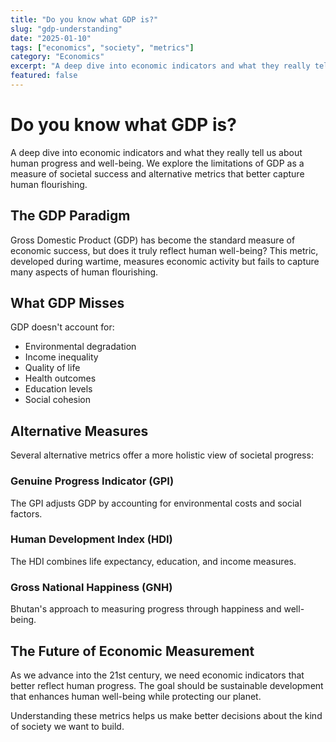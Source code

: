 ```yaml
---
title: "Do you know what GDP is?"
slug: "gdp-understanding"
date: "2025-01-10"
tags: ["economics", "society", "metrics"]
category: "Economics"
excerpt: "A deep dive into economic indicators and what they really tell us about human progress and well-being."
featured: false
---
```


# Do you know what GDP is?

A deep dive into economic indicators and what they really tell us about human progress and well-being. We explore the limitations of GDP as a measure of societal success and alternative metrics that better capture human flourishing.

## The GDP Paradigm

Gross Domestic Product (GDP) has become the standard measure of economic success, but does it truly reflect human well-being? This metric, developed during wartime, measures economic activity but fails to capture many aspects of human flourishing.

## What GDP Misses

GDP doesn't account for:
- Environmental degradation
- Income inequality
- Quality of life
- Health outcomes
- Education levels
- Social cohesion

## Alternative Measures

Several alternative metrics offer a more holistic view of societal progress:

### Genuine Progress Indicator (GPI)
The GPI adjusts GDP by accounting for environmental costs and social factors.

### Human Development Index (HDI)
The HDI combines life expectancy, education, and income measures.

### Gross National Happiness (GNH)
Bhutan's approach to measuring progress through happiness and well-being.

## The Future of Economic Measurement

As we advance into the 21st century, we need economic indicators that better reflect human progress. The goal should be sustainable development that enhances human well-being while protecting our planet.

Understanding these metrics helps us make better decisions about the kind of society we want to build.
